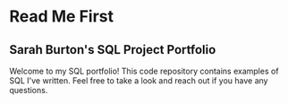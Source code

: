 # Read Me First

## Sarah Burton's SQL Project Portfolio

Welcome to my SQL portfolio!  This code repository contains examples of SQL I've written.  Feel free to take a look and reach out if you have any questions.
